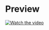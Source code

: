 # Preview
[![Watch the video](https://img.youtu.be/vi/F84MNX7oyPk/maxresdefault.jpg)](https://youtu.be/F84MNX7oyPk)

